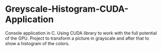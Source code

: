 # Greyscale-Histogram-CUDA-Application
Console application in C. Using CUDA library to work with the full potential of the GPU. Project to transform a picture in grayscale and after that to show a histogram of the colors.
